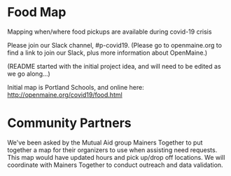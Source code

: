 # Food Map
Mapping when/where food pickups are available during covid-19 crisis

Please join our Slack channel, #p-covid19. (Please go to openmaine.org to find a link
to join our Slack, plus more information about OpenMaine.)

(README started with the initial project idea, and will need to be edited as we go along...)

Initial map is Portland Schools, and online here: http://openmaine.org/covid19/food.html

# Community Partners

We've been asked by the Mutual Aid group Mainers Together to put together a map for their organizers to use when assisting need requests. This map would have updated hours and pick up/drop off locations. We will coordinate with Mainers Together to conduct outreach and data validation.


